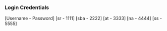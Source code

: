 ### Login Credentials

[Username - Password]
[sr - 1111]
[sba - 2222]
[at - 3333]
[na - 4444]
[ss - 5555]
